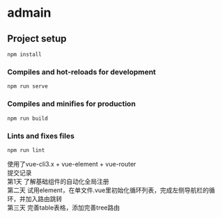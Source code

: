 # admain

## Project setup
```
npm install
```

### Compiles and hot-reloads for development
```
npm run serve
```

### Compiles and minifies for production
```
npm run build
```

### Lints and fixes files
```
npm run lint
```
使用了vue-cli3.x + vue-element + vue-router  
提交记录  
第1天  了解基础组件的自动化全局注册  
第二天 试用element，在单文件.vue里初始化循环列表，完成左侧导航栏的循环，并加入路由跳转  
第三天 完善table表格，添加完善tree路由
